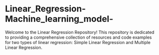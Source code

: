 # Linear_Regression-Machine_learning_model-
Welcome to the Linear Regression Repository! This repository is dedicated to providing a comprehensive collection of resources and code examples for two types of linear regression: Simple Linear Regression and Multiple Linear Regression.
